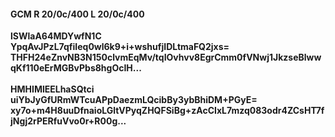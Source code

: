 #### GCM R 20/0c/400 L 20/0c/400
**lSWlaA64MDYwfN1C**<br/>**YpqAvJPzL7qfiIeq0wl6k9+i+wshufjIDLtmaFQ2jxs=**<br/>**THFH24eZnvNB3N150clvmEqMv/tqIOvhvv8EgrCmm0fVNwj1JkzseBlwwqKf110eErMGBvPbs8hgOcIH...**<br/><br/>
**HMHIMlEELhaSQtci**<br/>**uiYbJyGfURmWTcuAPpDaezmLQcibBy3ybBhiDM+PGyE=**<br/>**xy7o+m4H8uuDfnaioLGltVPyqZHQFSiBg+zAcCIxL7mzq083odr4ZCsHT7fjNgj2rPERfuVvo0r+R00g...**